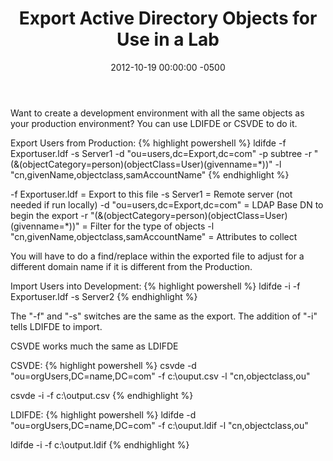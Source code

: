 ﻿---
layout: post
title:  Export Active Directory Objects for Use in a Lab
date:   2012-10-19 00:00:00 -0500
categories: IT
---






Want to create a development environment with all the same objects as your production environment? You can use LDIFDE or CSVDE to do it.

Export Users from Production:
{% highlight powershell %}
ldifde -f Exportuser.ldf -s Server1 -d "ou=users,dc=Export,dc=com" -p subtree -r "(&(objectCategory=person)(objectClass=User)(givenname=*))" -l "cn,givenName,objectclass,samAccountName"
{% endhighlight %}

-f Exportuser.ldf = Export to this file
-s Server1 = Remote server (not needed if run locally)
-d "ou=users,dc=Export,dc=com" = LDAP Base DN to begin the export
-r "(&(objectCategory=person)(objectClass=User)(givenname=*))" = Filter for the type of objects
-l "cn,givenName,objectclass,samAccountName" = Attributes to collect

You will have to do a find/replace within the exported file to adjust for a different domain name if it is different from the Production.

Import Users into Development:
{% highlight powershell %}
ldifde -i -f Exportuser.ldf -s Server2
{% endhighlight %}

The "-f" and "-s" switches are the same as the export. The addition of "-i" tells LDIFDE to import.

CSVDE works much the same as LDIFDE

CSVDE:
{% highlight powershell %}
csvde -d "ou=orgUsers,DC=name,DC=com" -f c:\ouput.csv -l "cn,objectclass,ou"

csvde -i -f c:\output.csv
{% endhighlight %}

LDIFDE:
{% highlight powershell %}
ldifde -d "ou=orgUsers,DC=name,DC=com" -f c:\ouput.ldif -l "cn,objectclass,ou"

ldifde -i -f c:\output.ldif
{% endhighlight %}


